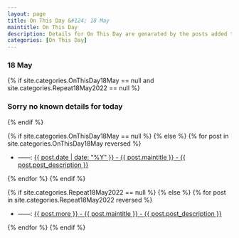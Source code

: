 ```yaml
---
layout: page
title: On This Day &#124; 18 May
maintitle: On This Day
description: Details for On This Day are genarated by the posts added to the website so the content is subject to changes/updates over time.
categories: [On This Day]
---
```


<h3>18 May</h3>

{% if site.categories.OnThisDay18May == null and site.categories.Repeat18May2022 == null %}
  <h3>Sorry no known details for today</h3>
{% endif %}

{% if site.categories.OnThisDay18May == null %}
{% else %}
{% for post in site.categories.OnThisDay18May reversed %}
<ul>
<li> ——: <a href="{{ post.url }}">{{ post.date | date: "%Y" }} - {{ post.maintitle }} - {{ post.post_description }}</a></li>
</ul>
{% endfor %}
{% endif %}

{% if site.categories.Repeat18May2022 == null %}
{% else %}
{% for post in site.categories.Repeat18May2022 reversed %}
<ul>
<li> ——: <a href="{{ post.url }}">{{ post.more }} - {{ post.maintitle }} - {{ post.post_description }}</a></li>
</ul>
{% endfor %}
{% endif %}
